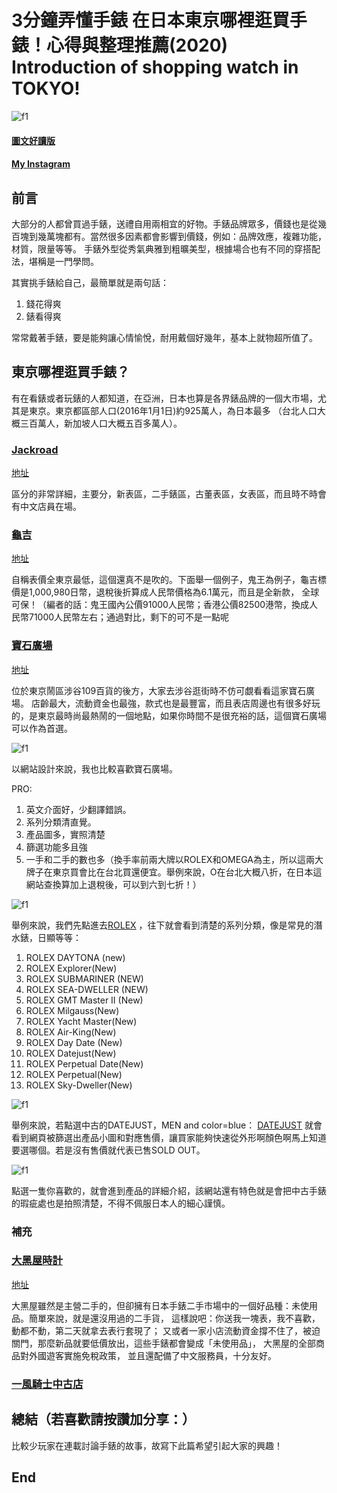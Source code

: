 # 3分鐘弄懂手錶 在日本東京哪裡逛買手錶！心得與整理推薦(2020) Introduction of shopping watch in TOKYO!
![f1](https://github.com/HCH1/blog/blob/master/fig/watch71a.png)

#### [圖文好讀版]()
#### [My Instagram](https://www.instagram.com/redbox111)

## 前言
大部分的人都曾買過手錶，送禮自用兩相宜的好物。手錶品牌眾多，價錢也是從幾百塊到幾萬塊都有。當然很多因素都會影響到價錢，例如：品牌效應，複雜功能，材質，限量等等。
手錶外型從秀氣典雅到粗曠美型，根據場合也有不同的穿搭配法，堪稱是一門學問。

其實挑手錶給自己，最簡單就是兩句話：
1. 錢花得爽
1. 錶看得爽

常常戴著手錶，要是能夠讓心情愉悅，耐用戴個好幾年，基本上就物超所值了。

## 東京哪裡逛買手錶？
有在看錶或者玩錶的人都知道，在亞洲，日本也算是各界錶品牌的一個大市場，尤其是東京。東京都區部人口(2016年1月1日)約925萬人，為日本最多
（台北人口大概三百萬人，新加坡人口大概五百多萬人）。

### [Jackroad](https://www.jackroad.co.jp/shop/r/rjomaqn/)
[地址](https://www.google.com.tw/maps/place/Jackroad/@35.7089299,139.6657768,15z/data=!4m12!1m6!3m5!1s0x0:0x2b38b39b82078987!2sJackroad!8m2!3d35.7089299!4d139.6657768!3m4!1s0x0:0x2b38b39b82078987!8m2!3d35.7089299!4d139.6657768)

區分的非常詳細，主要分，新表區，二手錶區，古董表區，女表區，而且時不時會有中文店員在場。

### [龜吉](http://www.kame-kichi.com)
[地址](https://www.google.com.tw/maps/place/%E3%81%BE%E3%81%98%E3%82%81%E3%81%AA%E3%81%A8%E3%81%91%E3%81%84%E3%82%84+%E3%81%8B%E3%82%81%E5%90%89/@35.7093504,139.6634075,17z/data=!3m1!4b1!4m5!3m4!1s0x6018f297492837e3:0xa2c571f9cbcaf172!8m2!3d35.7093504!4d139.6656015)

自稱表價全東京最低，這個還真不是吹的。下面舉一個例子，鬼王為例子，龜吉標價是1,000,980日幣，退稅後折算成人民幣價格為6.1萬元，而且是全新款，
全球可保！（編者的話：鬼王國內公價91000人民幣；香港公價82500港幣，換成人民幣71000人民幣左右；通過對比，剩下的可不是一點呢

### [寶石廣場](http://housekihiroba.jp)
[地址](https://www.google.com.tw/maps/place/HOUSEKIHIROBA+Shibuya+Main+Store/@35.6610015,139.6971715,17.44z/data=!4m8!1m2!2m1!1z5a-255-z5buj5aC0IOadseS6rOmDvea4i-iwt-WNgA!3m4!1s0x0:0x460ce819afe5cd9!8m2!3d35.6602868!4d139.6981962)

位於東京鬧區涉谷109百貨的後方，大家去涉谷逛街時不仿可覷看看這家寶石廣場。
店齡最大，流動資金也最強，款式也是最豐富，而且表店周邊也有很多好玩的，是東京最時尚最熱鬧的一個地點，如果你時間不是很充裕的話，這個寶石廣場可以作為首選。

![f1](https://github.com/HCH1/blog/blob/master/fig/watch72a.png)

以網站設計來說，我也比較喜歡寶石廣場。

PRO:
1. 英文介面好，少翻譯錯誤。
1. 系列分類清直覺。
1. 產品圖多，實照清楚
1. 篩選功能多且強
1. 一手和二手的數也多（換手率前兩大牌以ROLEX和OMEGA為主，所以這兩大牌子在東京買會比在台北買還便宜。舉例來說，O在台北大概八折，在日本這網站查換算加上退稅後，可以到六到七折！）

![f1](https://github.com/HCH1/blog/blob/master/fig/watch72b.png)

舉例來說，我們先點進去[ROLEX](https://housekihiroba.jp/shop/c/c01rx_dC/)
，往下就會看到清楚的系列分類，像是常見的潛水錶，日顯等等：
1. ROLEX DAYTONA (new)
1. ROLEX Explorer(New)
1. ROLEX SUBMARINER (NEW)
1. ROLEX SEA-DWELLER (NEW)
1. ROLEX GMT Master II (New)
1. ROLEX Milgauss(New)
1. ROLEX Yacht Master(New)
1. ROLEX Air-King(New)
1. ROLEX Day Date (New)
1. ROLEX Datejust(New)
1. ROLEX Perpetual Date(New)
1. ROLEX Perpetual(New)
1. ROLEX Sky-Dweller(New)

![f1](https://github.com/HCH1/blog/blob/master/fig/watch72d.png)

舉例來說，若點選中古的DATEJUST，MEN and color=blue：
[DATEJUST](https://housekihiroba.jp/shop/c/c01rxus08_dC/?filtercode1=m&filtercode2=bl)
就會看到網頁被篩選出產品小圖和對應售價，讓買家能夠快速從外形啊顏色啊馬上知道要選哪個。若是沒有售價就代表已售SOLD OUT。

![f1](https://github.com/HCH1/blog/blob/master/fig/watch72e.png)

點選一隻你喜歡的，就會進到產品的詳細介紹，該網站還有特色就是會把中古手錶的瑕疵處也是拍照清楚，不得不佩服日本人的細心謹慎。


### 補充
### [大黑屋時計](http://www.e-daikoku.com)
[地址](https://www.google.com.tw/maps/place/Daikokuya/@35.7088256,139.6633292,17z/data=!4m12!1m6!3m5!1s0x6018f290b52e0d65:0xaa808c652e8c7f13!2sDaikokuya!8m2!3d35.7088256!4d139.6655232!3m4!1s0x6018f290b52e0d65:0xaa808c652e8c7f13!8m2!3d35.7088256!4d139.6655232)

大黑屋雖然是主營二手的，但卻擁有日本手錶二手市場中的一個好品種：未使用品。簡單來說，就是還沒用過的二手貨，
這樣說吧：你送我一塊表，我不喜歡，動都不動，第二天就拿去表行套現了；
又或者一家小店流動資金撐不住了，被迫關門，那麼新品就要低價放出，這些手錶都會變成「未使用品」， 大黑屋的全部商品對外國遊客實施免稅政策，
並且還配備了中文服務員，十分友好。

### [一風騎士中古店](https://www.ippuukishi.co.jp/)


## 總結（若喜歡請按讚加分享：）
比較少玩家在連載討論手錶的故事，故寫下此篇希望引起大家的興趣！

## End
